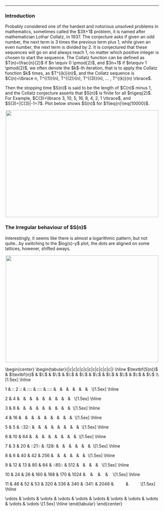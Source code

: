 ***
<h3>Introduction</h3>
Probably considered one of the hardest and notorious unsolved problems in mathematics, sometimes called the $3X+1$ problem, it is named after mathematician Lothar Collatz, in 1937. The conjecture asks if given an odd number, the next term is 3 times the previous term plus 1, while given an even number, the next term is divided by 2. It is conjectured that these sequences will go on and always reach 1, no matter which positive integer is chosen to start the sequence.
The Collatz function can be defined as $T(n)=\frac{n}{2}$ if $n \equiv 0 \pmod{2}$, and $3n+1$ if $n\equiv 1 \pmod{2}$, we often denote the $k$-th iteration, that is to apply the Collatz function $k$ times, as $T^{(k)}(n)$, and the Collatz sequence is $C(n)=\lbrace n, T^{(1)}(n), T^{(2)}(n), T^{(3)}(n), ... , T^{(k)}(n) \rbrace$.
<p/>
Then the stopping time $S(n)$ is said to be the length of $C(n)$ minus 1, and the Collatz conjecture asserts that $S(n)$ is finite for all $n\geq{2}$. For Example, $C(3)=\lbrace 3, 10, 5, 16, 8, 4, 2, 1 \rbrace$, and $S(3)=|C(3)|-1=7$.  Plot below shows $S(n)$ for $1\leq{n}\leq{10000}$.
<p align="center"><img src= "https://user-images.githubusercontent.com/66701331/205472558-b2fabe57-7635-4ab1-b0ca-e4ae3d20c849.png" width="500" height="350"> <p/>

<h3>The Irregular behaviour of $S(n)$</h3>
Interestingly, it seems like there is almost a logarithmic pattern, but not quite...by switching to the $log(x)-y$ plot, the dots are aligned on some lattices, however, shifted aways.
<p align="center"><img src= "https://user-images.githubusercontent.com/66701331/205472604-ce2e8c30-79be-4f58-8515-69658587755a.png" width="500" height="350"> <p/>


<p/><html lang="en"><head><meta http-equiv="content-type" content="text/html; charset=utf-8"><script type="text/javascript" charset="utf-8" src="https://cdn.mathjax.org/mathjax/latest/MathJax.js?config=TeX-AMS-MML_HTMLorMML,https://vincenttam.github.io/javascripts/MathJaxLocal.js"></script></head>
\begin{center}
\begin{tabular}{|c|c|c|c|c|c|c|c|c|c|c|}
  \hline
  $\textbf{S(n)}$ & $\textbf{n}$ & $\:$ & $\:$ & $\:$ & $\:$ & $\:$ & $\:$ & $\:$ & $\:$ & $\:$ \\[1.5ex] \hline
  
   1 & \:\: 2 \:\: & \:\:\:\: & \:\:\:\: & \:\:\:\: & $\:$ & $\:$ & $\:$ & $\:$ & $\:$ & $\:$ \\[1.5ex] \hline
   
   2 & 4 & $\:$ & $\:$ & $\:$ & $\:$ & $\:$ & $\:$ & $\:$ & $\:$ & $\:$ \\[1.5ex] \hline
   
   3 & 8 & $\:$ & $\:$ & $\:$ & $\:$ & $\:$ & $\:$ & $\:$ & $\:$ & $\:$\\[1.5ex] \hline
   
   4 & 16 & $\:$ & $\:$ & $\:$ & $\:$ & $\:$ & $\:$ & $\:$ & $\:$ & $\:$\\[1.5ex] \hline
   
   5 & 5 & \:\:32\:\: & $\:$ & $\:$ & $\:$ & $\:$ & $\:$ & $\:$ & $\:$ & $\:$\\[1.5ex] \hline
   
   6 & 10 & 64 & $\:$ & $\:$ & $\:$ & $\:$ & $\:$ & $\:$ & $\:$ & $\:$\\[1.5ex] \hline
   
   7 & 3 & 20 & \:\:21\:\: & \:128\: & $\:$ & $\:$ & $\:$ & $\:$ & $\:$ & $\:$\\[1.5ex] \hline
   
   8 & 6 & 40 & 42 & 256 & $\:$ & $\:$ & $\:$ & $\:$ & $\:$ & $\:$\\[1.5ex] \hline
   
   9 & 12 & 13 & 80 & 84 & \:\:85\:\: & 512 & $\:$ & $\:$ & $\:$ & $\:$ \\[1.5ex] \hline
   
   10 & 24 & 26 & 160 & 168 & 170 & 1024 & $\;\;$ & $\:\:$ & $\:\:$ & $\:\:$ \\[1.5ex] \hline
   
   11 & 48 & 52 & 53 & 320 & 336 & 340 & \:341\: & 2048 & $\:\:\:\:\:\:\:\:$ & $\:\:\:\:\:\:\:\:$ \\[1.5ex] \hline
   
   \vdots & \vdots & \vdots & \vdots & \vdots & \vdots & \vdots & \vdots & \vdots & \vdots & \vdots \\[1.5ex] \hline
\end{tabular}
\end{center}
